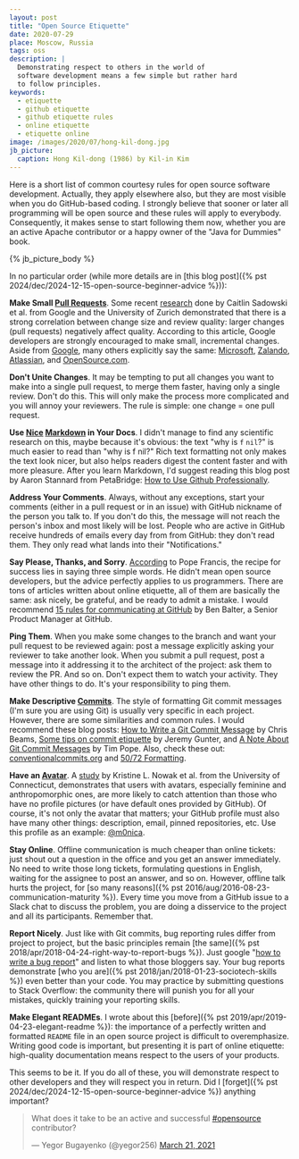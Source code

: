 ```yaml
---
layout: post
title: "Open Source Etiquette"
date: 2020-07-29
place: Moscow, Russia
tags: oss
description: |
  Demonstrating respect to others in the world of
  software development means a few simple but rather hard
  to follow principles.
keywords:
  - etiquette
  - github etiquette
  - github etiquette rules
  - online etiquette
  - etiquette online
image: /images/2020/07/hong-kil-dong.jpg
jb_picture:
  caption: Hong Kil-dong (1986) by Kil-in Kim
---
```


Here is a short list of common courtesy rules for open source
software development. Actually, they apply elsewhere also, but they are most
visible when you do GitHub-based coding. I strongly believe that
sooner or later all programming will be open source and these rules
will apply to everybody. Consequently, it makes sense to start following them now,
whether you are an active Apache contributor or a happy owner
of the "Java for Dummies" book.

<!--more-->

{% jb_picture_body %}

In no particular order (while more details are in
[this blog post]({% pst 2024/dec/2024-12-15-open-source-beginner-advice %})):

**Make Small [Pull Requests](https://docs.github.com/en/github/collaborating-with-issues-and-pull-requests/about-pull-requests)**.
Some recent [research](https://www.researchgate.net/publication/325730783_Modern_code_review_a_case_study_at_google)
done by Caitlin Sadowski et al. from Google and the University of Zurich
demonstrated that there is a strong correlation between change size
and review quality: larger changes (pull requests) negatively affect quality.
According to this article, Google developers
are strongly encouraged to make small, incremental changes.
Aside from [Google](https://google.github.io/eng-practices/review/developer/small-cls.html),
many others explicitly say the same:
[Microsoft](https://microsoft.github.io/MixedRealityToolkit-Unity/Documentation/Contributing/PullRequests.html#keep-pull-requests-small),
[Zalando](https://engineering.zalando.com/posts/2017/10/a-plea-for-small-pull-requests.html),
[Atlassian](https://www.atlassian.com/blog/git/written-unwritten-guide-pull-requests),
and
[OpenSource.com](https://opensource.com/article/18/6/anatomy-perfect-pull-request).

**Don't Unite Changes**.
It may be tempting to put all changes you want to make into a single
pull request, to merge them faster, having only a single review. Don't do this.
This will only make the process more complicated and you will annoy your
reviewers. The rule is simple: one change = one pull request.

**Use [Nice](https://docs.github.com/en/github/writing-on-github/basic-writing-and-formatting-syntax)
[Markdown](https://guides.github.com/features/mastering-markdown/) in Your Docs**.
I didn't manage to find any scientific research on this, maybe because it's
obvious: the text "why is `f` `nil`?" is much easier to read than "why is f nil?"
Rich text formatting not only makes the text look nicer, but also helps
readers digest the content faster and with more pleasure. After you learn Markdown,
I'd suggest reading this blog post by Aaron Stannard from PetaBridge:
[How to Use Github Professionally](https://petabridge.com/blog/use-github-professionally/).

**Address Your Comments**.
Always, without any exceptions, start your comments (either in a pull request
or in an issue) with GitHub nickname of the person you talk to. If you don't do this,
the message will not reach the person's inbox and most likely will be lost.
People who are active in GitHub receive hundreds of emails every day from from GitHub:
they don't read them. They only read what lands into their "Notifications."

**Say Please, Thanks, and Sorry**.
[According](https://nypost.com/2014/02/15/popes-advice-to-couples-say-please-thanks-and-sorry/)
to Pope Francis, the recipe for success lies in saying three simple words.
He didn't mean open source developers, but the advice perfectly applies to
us programmers. There are tons of articles written about online etiquette, all
of them are basically the same:
ask nicely, be grateful, and be ready to admit a mistake. I would recommend
[15 rules for communicating at GitHub](https://ben.balter.com/2014/11/06/rules-of-communicating-at-github/)
by Ben Balter, a Senior Product Manager at GitHub.

**Ping Them**.
When you make some changes to the branch and want your pull request to be
reviewed again: post a message explicitly asking your reviewer to take another look.
When you submit a pull request, post a message into it addressing it to the
architect of the project: ask them to review the PR.
And so on. Don't expect them to watch your activity. They have other things to do.
It's your responsibility to ping them.

**Make Descriptive [Commits](https://git-scm.com/docs/git-commit)**.
The style of formatting Git commit messages (I'm sure you are using Git) is usually
very specific in each project. However, there are some similarities and
common rules. I would recommend these blog posts:
[How to Write a Git Commit Message](https://chris.beams.io/posts/git-commit/) by Chris Beams,
[Some tips on commit etiquette](https://hackernoon.com/git-it-together-some-tips-on-commit-etiquette-and-best-practices-for-junior-developers-1f147b8dfd56) by Jeremy Gunter,
and
[A Note About Git Commit Messages](https://tbaggery.com/2008/04/19/a-note-about-git-commit-messages.html) by Tim Pope.
Also, check these out:
[conventionalcommits.org](https://www.conventionalcommits.org/)
and
[50/72 Formatting](https://stackoverflow.com/questions/2290016/git-commit-messages-50-72-formatting).

**Have an [Avatar](https://docs.github.com/en/github/setting-up-and-managing-your-github-profile/personalizing-your-profile)**.
A [study](https://academic.oup.com/jcmc/article/11/1/153/4616661) by
Kristine L. Nowak et al. from the University of Connecticut,
demonstrates that users with avatars, especially feminine and anthropomorphic ones,
are more likely to catch attention than those who have
no profile pictures (or have default ones provided by GitHub).
Of course, it's not only the avatar that matters; your GitHub profile
must also have many other things: description, email, pinned repositories, etc.
Use this profile as an example: [@m0nica](https://github.com/m0nica).

**Stay Online**.
Offline communication is much cheaper than online tickets:
just shout out a question in the office and you get an answer immediately.
No need to write those long tickets, formulating questions in English, waiting
for the assignee to post an answer, and so on. However, offline talk
hurts the project, for [so many reasons]({% pst 2016/aug/2016-08-23-communication-maturity %}).
Every time you move from a
GitHub issue to a Slack chat to discuss the problem, you are doing a disservice
to the project and all its participants. Remember that.

**Report Nicely**.
Just like with Git commits, bug reporting rules differ from project to project,
but the basic principles remain [the same]({% pst 2018/apr/2018-04-24-right-way-to-report-bugs %}).
Just google "[how to write a bug report](https://www.google.com/search?q=how+to+write+a+bug+report)"
and listen to what those bloggers say. Your bug reports demonstrate
[who you are]({% pst 2018/jan/2018-01-23-sociotech-skills %})
even better than your code. You may practice by submitting questions
to Stack Overflow: the community there will punish you for all your mistakes,
quickly training your reporting skills.

**Make Elegant READMEs**.
I wrote about this [before]({% pst 2019/apr/2019-04-23-elegant-readme %}):
the importance of a perfectly written and formatted
`README` file in an open source project is difficult to overemphasize.
Writing good code is important, but presenting it is part of online
etiquette: high-quality documentation means respect to the users
of your products.

This seems to be it. If you do all of these, you will demonstrate
respect to other developers and they will respect you in return.
Did I [forget]({% pst 2024/dec/2024-12-15-open-source-beginner-advice %})
anything important?

<blockquote class="twitter-tweet"><p lang="en" dir="ltr">What does it take to be an active and successful <a href="https://twitter.com/hashtag/opensource?src=hash&amp;ref_src=twsrc%5Etfw">#opensource</a> contributor?</p>&mdash; Yegor Bugayenko (@yegor256) <a href="https://twitter.com/yegor256/status/1373522225471557633?ref_src=twsrc%5Etfw">March 21, 2021</a></blockquote> <script async src="https://platform.twitter.com/widgets.js" charset="utf-8"></script>